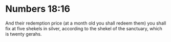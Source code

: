 # Numbers 18:16

And their redemption price (at a month old you shall redeem them) you shall fix at five shekels in silver, according to the shekel of the sanctuary, which is twenty gerahs.
